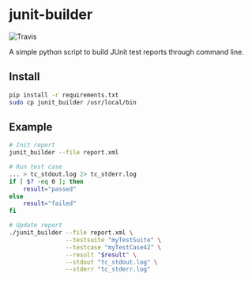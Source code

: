 junit-builder
=============

![Travis](https://img.shields.io/travis/CoRfr/junit-builder.svg)

A simple python script to build JUnit test reports through command line.

Install
-------

```bash
pip install -r requirements.txt
sudo cp junit_builder /usr/local/bin
```

Example
-------

```bash
# Init report
junit_builder --file report.xml

# Run test case
... > tc_stdout.log 2> tc_stderr.log
if [ $? -eq 0 ]; then
    result="passed"
else
    result="failed"
fi

# Update report
./junit_builder --file report.xml \
                --testsuite "myTestSuite" \
                --testcase "myTestCase42" \
                --result "$result" \
                --stdout "tc_stdout.log" \
                --stderr "tc_stderr.log"
```
